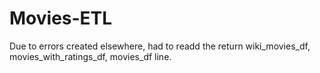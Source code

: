 # Movies-ETL

Due to errors created elsewhere, had to readd the return wiki_movies_df, movies_with_ratings_df, movies_df line.
